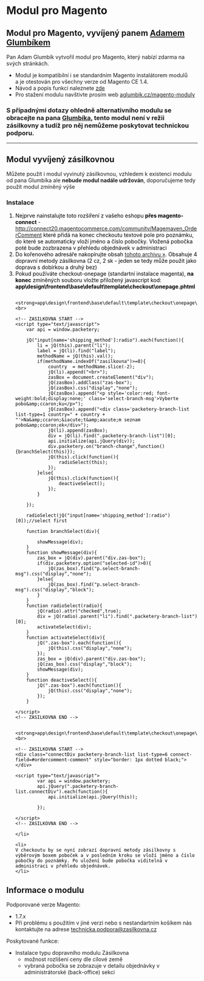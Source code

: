 <h1>Modul pro Magento</h1>

<h2>Modul pro Magento, vyvíjený panem <a href="http://aglumbik.cz">Adamem Glumbíkem</a></h2>
<p>Pan Adam Glumbík vytvořil modul pro Magento, který nabízí zdarma na svých stránkách.</p>
<ul>
	<li>Modul je kompatibilní i se standardním Magento instalátorem modulů<br> a je otestován pro všechny verze od Magento CE 1.4.</li>
	<li>Návod a popis funkcí naleznete <a href="http://www.zasilkovna.cz/soubory/aglumbik_zasilkovna.pdf" target="_blank" rel="nofollow">zde</a></li>
	<li>Pro stažení modulu navštivte prosím web <a href="http://aglumbik.cz/magento-moduly" target="_blank" rel="nofollow">aglumbik.cz/magento-moduly</a></li>
</ul>
<h3>S případnými dotazy ohledně alternativního modulu se obracejte na pana <a href="mailto:glumbik@aglumbik.cz">Glumbíka</a>, tento modul není v režii zásilkovny a tudíž pro něj nemůžeme poskytovat technickou podporu.</h3>
<hr />
<h2>Modul vyvíjený zásilkovnou</h2>
<p>Můžete použít i modul vyvinutý zásilkovnou, vzhledem k existenci modulu od pana Glumbíka ale <strong>nebude modul nadále udržován</strong>, doporučujeme tedy použít modul zmíněný výše</p>
<h3>Instalace</h3>
<ol style="color: black; ">
	<li>Nejprve nainstalujte toto rozšíření z vašeho eshopu <strong>přes magento-connect</strong> - <a href="http://connect20.magentocommerce.com/community/Magemaven_OrderComment">http://connect20.magentocommerce.com/community/Magemaven_OrderComment</a>
	které přidá na konec checkoutu textové pole pro poznámku, do které se automaticky vloží jméno a číslo pobočky. Vložená pobočka poté bude zozbrazena v přehledu objednávek v administraci
	</li>
	<li>
		Do kořenového adresáře nakopírujte obsah <a href="http://www.zasilkovna.cz/soubory/magento-module.zip">tohoto archivu »</a>. Obsahuje 4 dopravní metody zásilkovna (2 cz, 2 sk - jeden se tedy může použít jako doprava s dobírkou a druhý bez)
	</li>
	<li>Pokud používáte checkout-onepage (standartní instalace magenta), <strong>na konec</strong> zmíněných souboru vložte přiložený javascript kod:<br>
		<strong>app\design\frontend\base\default\template\checkout\onepage.phtml</strong><br>
		
		
<p style="font-family: monospace;">
<!-- ZASILKOVNA START -->
<script src="http://www.zasilkovna.cz/api/41494564a70d6de6/branch.js?callback=PacketeryLoaded"></script>
<script type="text/javascript">
	var jQ;
	function PacketeryLoaded (){
		jQ = window.packetery.jQuery;
	}
</script>
<!-- ZASILKOVNA END -->

		
		<strong>app\design\frontend\base\default\template\checkout\onepage\shipping_method\available.phtml</strong><br>
		
```
<!-- ZASILKOVNA START -->
<script type="text/javascript">
	var api = window.packetery;

	jQ("input[name='shipping_method']:radio").each(function(){
		li = jQ(this).parent("li");
		label = jQ(li).find("label");
		methodName = jQ(this).val();
		if(methodName.indexOf("zasilkovna")>=0){
			country  = methodName.slice(-2);
			jQ(li).append("<br>");
			zasBox = document.createElement("div");
			jQ(zasBox).addClass("zas-box");
			jQ(zasBox).css("display","none");
			jQ(zasBox).append("<p style='color:red; font-weight:bold;display:none;' class='select-branch-msg'>Vyberte pobo&amp;ccaron;ku</p>");
			jQ(zasBox).append("<div class='packetery-branch-list list-type=1 country=" + country + "'>Na&amp;ccaron;&iacute;t&amp;aacute;m seznam pobo&amp;ccaron;ek</div>");
			jQ(li).append(zasBox);
			div = jQ(li).find(".packetery-branch-list")[0];
			api.initialize(api.jQuery(div));
			div.packetery.on("branch-change",function(){branchSelect(this)});
			jQ(this).click(function(){
				radioSelect(this);
			});
		}else{
			jQ(this).click(function(){
				deactiveSelect();
			});
		}

	});

	radioSelect(jQ("input[name='shipping_method']:radio")[0]);//select first

	function branchSelect(div){

		showMessage(div);
	}
	function showMessage(div){
		zas_box = jQ(div).parent("div.zas-box");
		if(div.packetery.option("selected-id")>0){
			jQ(zas_box).find("p.select-branch-msg").css("display","none");
		}else{
			jQ(zas_box).find("p.select-branch-msg").css("display","block");
		}
	}
	function radioSelect(radio){
		jQ(radio).attr("checked",true);
		div = jQ(radio).parent("li").find(".packetery-branch-list")[0];
		activateSelect(div);
	}
	function activateSelect(div){
		jQ(".zas-box").each(function(){
			jQ(this).css("display","none");
		});
		zas_box = jQ(div).parent("div.zas-box");
		jQ(zas_box).css("display","block");
		showMessage(div);
	}
	function deactiveSelect(){
		jQ(".zas-box").each(function(){
			jQ(this).css("display","none");
		});
	}

</script>
<!-- ZASILKOVNA END -->
```

		<strong>app\design\frontend\base\default\template\checkout\onepage\review\info.phtml</strong><br>
	
```
<!-- ZASILKOVNA START -->
<div class="connectDiv packetery-branch-list list-type=6 connect-field=#ordercomment-comment" style="border: 1px dotted black;"></div>

<script type="text/javascript">
        var api = window.packetery;
        api.jQuery(".packetery-branch-list.connectDiv").each(function(){
            api.initialize(api.jQuery(this));

        });

</script>
<!-- ZASILKOVNA END -->
```
		
	</li>

	<li>
	V checkoutu by se nyní zobrazí dopravní metody zásilkovny s výběrovým boxem poboček a v posledním kroku se vloží jméno a číslo pobočky do poznámky. Po uložení bude pobočka viditelná v administraci v přehledu objednávek.
	</li>

</ol>
<h2>Informace o modulu</h2>
<p>Podporované verze Magento:</p>
<ul>
	<li>1.7.x</li>
	<li>Při problému s použitím v jiné verzi nebo s nestandartním košíkem nás kontaktujte na adrese <a href="mailto:technicka.podpora@zasilkovna.cz">technicka.podpora@zasilkovna.cz</a></li>
</ul>
<p>Poskytované funkce:</p>
<ul>
	<li>Instalace typu dopravního modulu Zásilkovna
		<ul>
			<li>možnost rozlišení ceny dle cílové země</li>
			<li>vybraná pobočka se zobrazuje v detailu objednávky v administrátorské (back-office) sekci</li>
		</ul>
	

